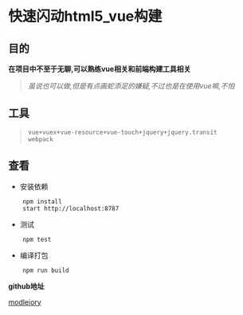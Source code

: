 # 快速闪动html5_vue构建

## 目的  
**在项目中不至于无聊,可以熟练vue相关和前端构建工具相关**
> *虽说也可以做,但是有点画蛇添足的嫌疑,不过也是在使用vue嘛,不怕*

## 工具
> `vue+vuex+vue-resource+vue-touch+jquery+jquery.transit`  
> `webpack`

## 查看
* 安装依赖
```
	npm install
	start http://localhost:8787
```
* 测试
```
	npm test
```
* 编译打包
```
	npm run build
```

**github地址**  

[modleiory](https://github.com/ModleIory/speed_cheat.git)